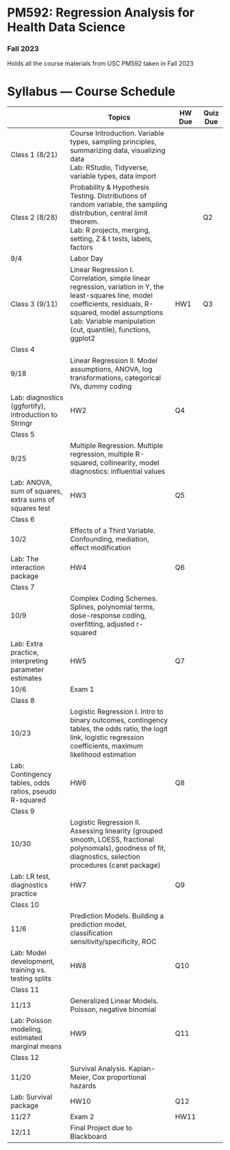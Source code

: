 # PM592: Regression Analysis for Health Data Science

### Fall 2023

Holds all the course materials from USC PM592 taken in Fall 2023

# Syllabus — Course Schedule

|  | Topics | HW Due | Quiz Due |
| --- | --- | --- | --- |
| Class 1 (8/21) | Course Introduction. Variable types, sampling principles, summarizing data, visualizing data<br />Lab: RStudio, Tidyverse, variable types, data import |  |  |
| Class 2 (8/28) | Probability & Hypothesis Testing. Distributions of random variable, the sampling distribution, central limit theorem.<br />Lab: R projects, merging, setting, Z & t tests, labels, factors |  | Q2 |
| 9/4 | Labor Day |  |  |
| Class 3 (9/11) | Linear Regression I. Correlation, simple linear regression, variation in Y, the least-squares line, model coefficients, residuals, R-squared, model assumptions<br />Lab: Variable manipulation (cut, quantile), functions, ggplot2 | HW1 | Q3 |
| Class 4
9/18 | Linear Regression II. Model assumptions, ANOVA, log transformations, categorical IVs, dummy coding
Lab: diagnostics (ggfortify), introduction to Stringr | HW2 | Q4 |
| Class 5
9/25 | Multiple Regression. Multiple regression, multiple R-squared, collinearity, model diagnostics: influential values
Lab: ANOVA, sum of squares, extra sums of squares test | HW3 | Q5 |
| Class 6
10/2 | Effects of a Third Variable. Confounding, mediation, effect modification
Lab: The interaction package | HW4 | Q6 |
| Class 7
10/9 | Complex Coding Schemes. Splines, polynomial terms, dose-response coding, overfitting, adjusted r-squared
Lab: Extra practice, interpreting parameter estimates | HW5 | Q7 |
| 10/6 | Exam 1 |  |  |
| Class 8
10/23 | Logistic Regression I. Intro to binary outcomes, contingency tables, the odds ratio, the logit link, logistic regression coefficients, maximum likelihood estimation
Lab: Contingency tables, odds ratios, pseudo R-squared | HW6 | Q8 |
| Class 9
10/30 | Logistic Regression II. Assessing linearity (grouped smooth, LOESS, fractional polynomials), goodness of fit, diagnostics, selection procedures (caret package)
Lab: LR test, diagnostics practice | HW7 | Q9 |
| Class 10
11/6 | Prediction Models. Building a prediction model, classification sensitivity/specificity, ROC
Lab: Model development, training vs. testing splits | HW8 | Q10 |
| Class 11
11/13 | Generalized Linear Models. Poisson, negative binomial
Lab: Poisson modeling, estimated marginal means | HW9 | Q11 |
| Class 12
11/20 | Survival Analysis. Kaplan-Meier, Cox proportional hazards
Lab: Survival package | HW10 | Q12 |
| 11/27 | Exam 2 | HW11 |  |
| 12/11 | Final Project due to Blackboard |  |  |